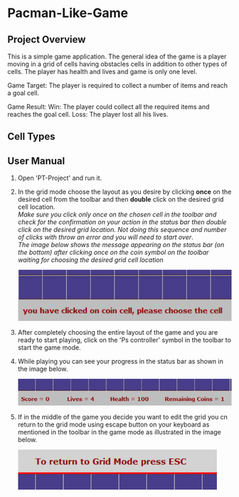 # Pacman-Like-Game
## Project Overview

This is a simple game application. The general idea of the game is a player moving in a grid of cells having obstacles cells in addition to other types of cells. The player has health and lives and game is only one level. 

Game Target:
The player is required to collect a number of items and reach a goal cell.

Game Result:
Win: The player could collect all the required items and reaches the goal cell.
Loss: The player lost all his lives.


## Cell Types
## User Manual
1) Open 'PT-Project' and run it.
2) In the grid mode choose the layout as you desire by clicking **once** on the desired cell from the toolbar and then **double** click on the desired grid cell location.<br/>
*Make sure you click only once on the chosen cell in the toolbar and check for the confirmation on your action in the status bar then double click on the desired grid location. Not doing this sequence and number of clicks with throw an error and you will need to start over*.<br/>
*The image below shows the message appearing on the status bar (on the bottom) after clicking once on the coin symbol on the toolbar waiting for choosing the desired grid cell location*<br/>

      ![](images/status%20bar.PNG)
3) After completely choosing the entire layout of the game and you are ready to start playing, click on the 'Ps controller' symbol in the toolbar to start the game mode.
4) While playing you can see your progress in the status bar as shown in the image below.<br/>

      ![](images/status_bar_game_mode.PNG)
5) If in the middle of the game you decide you want to edit the grid you cn return to the grid mode using escape button on your keyboard as mentioned in the toolbar in the game mode as illustrated in the image below.<br/>

      ![](images/toolbar_game_mode.PNG)
